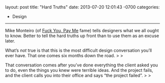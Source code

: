 layout: post
title:  "Hard Truths"
date:   2013-07-20 12:01:43 -0700
categories:
  - Design
---

Mike Monteiro (of  [Fuck You, Pay Me](http://vimeo.com/22053820)   fame) tells designers what we all ought to know. Better to tell the hard truths up front than to use them as an excuse later.

 > 
 > 
 > 
 >  >  >  > 
 >  > 
What’s *not* true is that this is the most difficult design conversation you’ll ever have. That one comes six months down the road. >  > 
 >  > 
 >  > 
 >  > 
That conversation comes after you’ve done everything the client asked you to do, even the things you knew were terrible ideas. And the project fails, and the client calls you into their office and says “the project failed”. >  > 
 >  > 

 
 > 
 > 
